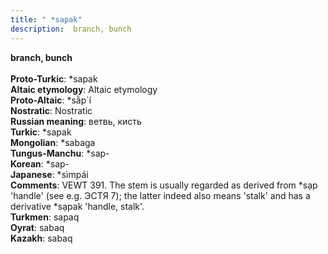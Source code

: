 ```yaml
---
title: " *sapak"
description:  branch, bunch
---
```

<strong> branch, bunch</strong><br><br>
<strong>Proto-Turkic</strong>:  *sapak<br>
<strong>Altaic etymology</strong>:  Altaic etymology<br>
<strong> Proto-Altaic</strong>:  *sằp`í<br>
<strong>Nostratic</strong>:  Nostratic<br>
<strong>Russian meaning</strong>:  ветвь, кисть<br>
<strong>Turkic</strong>:  *sapak<br>
<strong>Mongolian</strong>:  *sabaga<br>
<strong>Tungus-Manchu</strong>:  *sap-<br>
<strong>Korean</strong>:  *sap-<br>
<strong>Japanese</strong>:  *sìmpái<br>
<strong>Comments</strong>:  VEWT 391. The stem is usually regarded as derived from *sạp 'handle' (see e.g. ЭСТЯ 7); the latter indeed also means 'stalk' and has a derivative *sạpak 'handle, stalk'.<br>
<strong>Turkmen</strong>:  sapaq<br>
<strong>Oyrat</strong>:  sabaq<br>
<strong>Kazakh</strong>:  sabaq<br>



